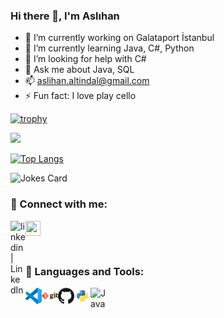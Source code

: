 ### Hi there 👋, I'm Aslıhan


- 🔭 I’m currently working on Galataport İstanbul
- 🌱 I’m currently learning Java, C#, Python
- 🤔 I’m looking for help with C#
- 💬 Ask me about Java, SQL
- 📫 aslihan.altindal@gmail.com
- ⚡ Fun fact: I love play cello


[![trophy](https://github-profile-trophy.vercel.app/?username=aslihanyenidogan&theme=onedark)](https://github.com/ryo-ma/github-profile-trophy)



<img src="https://github-readme-stats.vercel.app/api?username=aslihanyenidogan&&show_icons=true&title_color=ffffff&icon_color=bb2acf&text_color=daf7dc&bg_color=151515">



[![Top Langs](https://github-readme-stats.vercel.app/api/top-langs/?username=aslihanyenidogan&layout=compact)](https://github.com/anuraghazra/github-readme-stats)


<!-- Markdown -->

![Jokes Card](https://readme-jokes.vercel.app/api)

### 📩 Connect with me:

[<img align="left" alt="linkedin | LinkedIn" width="24px" src="https://raw.githubusercontent.com/peterthehan/peterthehan/master/assets/linkedin.svg" />][linkedin]
[<img align="left" height="24" width="24" src="https://cdn.jsdelivr.net/npm/simple-icons@v4/icons/gmail.svg" />][gmail]
<br />


[linkedin]: https://www.linkedin.com/in/aslihanaltindal/
[gmail]: mailto:aslihan.altindal@gmail.com
<br />

### 🔧 Languages and Tools:

[<img align="left" alt="Visual Studio Code" width="26px" src="https://raw.githubusercontent.com/github/explore/80688e429a7d4ef2fca1e82350fe8e3517d3494d/topics/visual-studio-code/visual-studio-code.png" />][vsCode]
[<img align="left" alt="Git" width="26px" src="https://raw.githubusercontent.com/github/explore/80688e429a7d4ef2fca1e82350fe8e3517d3494d/topics/git/git.png" />][git]
[<img align="left" alt="GitHub" width="26px" src="https://raw.githubusercontent.com/github/explore/78df643247d429f6cc873026c0622819ad797942/topics/github/github.png" />][github]
[<img align="left" alt="Python" width="26px" src="https://raw.githubusercontent.com/github/explore/cebd63002168a05a6a642f309227eefeccd92950/topics/python/python.png" />][python]
[<img align="left" alt="Java" width="26px" src="https://upload.wikimedia.org/wikipedia/tr/2/2e/Java_Logo.svg" />][java]


<br />


[vsCode]: https://code.visualstudio.com/
[git]: https://git-scm.com/
[github]: https://github.com/IbrahimTalha0
[python]: https://www.python.org/
[java]: https://www.java.com/


<br />
<br />
